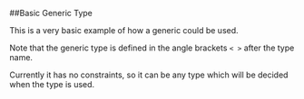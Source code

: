 ##Basic Generic Type

This is a very basic example of how a generic could be
used.

Note that the generic type is defined in the
angle brackets `< >` after the type name.

Currently it has no constraints, so it can be any
type which will be decided when the type is used.

